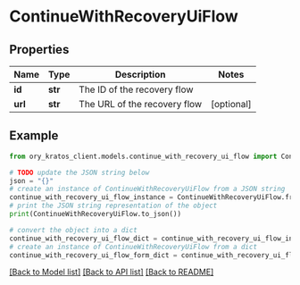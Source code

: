 # ContinueWithRecoveryUiFlow


## Properties

Name | Type | Description | Notes
------------ | ------------- | ------------- | -------------
**id** | **str** | The ID of the recovery flow | 
**url** | **str** | The URL of the recovery flow | [optional] 

## Example

```python
from ory_kratos_client.models.continue_with_recovery_ui_flow import ContinueWithRecoveryUiFlow

# TODO update the JSON string below
json = "{}"
# create an instance of ContinueWithRecoveryUiFlow from a JSON string
continue_with_recovery_ui_flow_instance = ContinueWithRecoveryUiFlow.from_json(json)
# print the JSON string representation of the object
print(ContinueWithRecoveryUiFlow.to_json())

# convert the object into a dict
continue_with_recovery_ui_flow_dict = continue_with_recovery_ui_flow_instance.to_dict()
# create an instance of ContinueWithRecoveryUiFlow from a dict
continue_with_recovery_ui_flow_form_dict = continue_with_recovery_ui_flow.from_dict(continue_with_recovery_ui_flow_dict)
```
[[Back to Model list]](../README.md#documentation-for-models) [[Back to API list]](../README.md#documentation-for-api-endpoints) [[Back to README]](../README.md)


